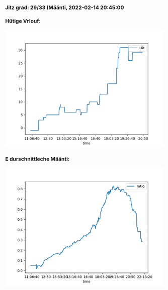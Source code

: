 ### Jitz grad: 29/33 (Määnti, 2022-02-14 20:45:00

### Hütige Vrlouf:
![Graph](Today.png)

### E durschnittleche Määnti:
![Graph](Määnti.png)